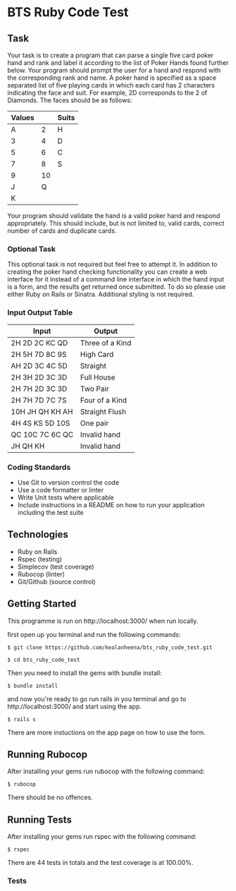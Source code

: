 # BTS Ruby Code Test

## Task

Your task is to create a program that can parse a single five card poker hand and rank
and label it according to the list of Poker Hands found further below.
Your program should prompt the user for a hand and respond with the corresponding
rank and name.
A poker hand is specified as a space separated list of five playing cards in which each
card has 2 characters indicating the face and suit. For example, 2D corresponds to the
2 of Diamonds.
The faces should be as follows:

| Values |     | Suits |
| ------ | --- | ----- |
| A      | 2   | H     |
| 3      | 4   | D     |
| 5      | 6   | C     |
| 7      | 8   | S     |
| 9      | 10  |       |
| J      | Q   |       |
| K      |     |

Your program should validate the hand is a valid poker hand and respond
appropriately. This should include, but is not limited to, valid cards, correct number of
cards and duplicate cards.

### Optional Task

This optional task is not required but feel free to attempt it. In addition to creating the
poker hand checking functionality you can create a web interface for it instead of a
command line interface in which the hand input is a form, and the results get returned
once submitted. To do so please use either Ruby on Rails or Sinatra. Additional styling
is not required.

### Input Output Table

| Input           | Output          |
| --------------- | --------------- |
| 2H 2D 2C KC QD  | Three of a Kind |
| 2H 5H 7D 8C 9S  | High Card       |
| AH 2D 3C 4C 5D  | Straight        |
| 2H 3H 2D 3C 3D  | Full House      |
| 2H 7H 2D 3C 3D  | Two Pair        |
| 2H 7H 7D 7C 7S  | Four of a Kind  |
| 10H JH QH KH AH | Straight Flush  |
| 4H 4S KS 5D 10S | One pair        |
| QC 10C 7C 6C QC | Invalid hand    |
| JH QH KH        | Invalid hand    |

### Coding Standards

- Use Git to version control the code
- Use a code formatter or linter
- Write Unit tests where applicable
- Include instructions in a README on how to run your application including the test suite

## Technologies

- Ruby on Rails
- Rspec (testing)
- Simplecov (test coverage)
- Rubocop (linter)
- Git/Github (source control)

## Getting Started

This programme is run on http://localhost:3000/ when run locally.

first open up you terminal and run the following commands:

```
$ git clone https://github.com/kealanheena/bts_ruby_code_test.git

$ cd bts_ruby_code_test
```

Then you need to install the gems with bundle install:

```
$ bundle install
```

and now you're ready to go run rails in you terminal and go to http://localhost:3000/ and start using the app.

```
$ rails s
```

There are more instuctions on the app page on how to use the form.

## Running Rubocop

After installing your gems run rubocop with the following command:

```
$ rubocop
```

There should be no offences.

## Running Tests

After installing your gems run rspec with the following command:

```
$ rspec
```

There are 44 tests in totals and the test coverage is at 100.00%.

### Tests
